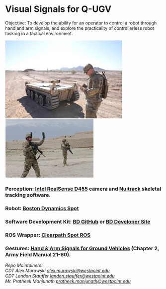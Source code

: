 # Visual Signals for Q-UGV
Objective: To develop the ability for an operator to control a robot through hand and arm signals, and explore the practicality of controllerless robot tasking in a tactical environment.

![Alt Text](media/RCV1.jpg)
![Alt Text](media/groundGuide.jpg)

### Perception: [Intel RealSense D455](https://www.intelrealsense.com/depth-camera-d455f/) camera and [Nuitrack](https://nuitrack.com/) skeletal tracking software.
### Robot: [Boston Dynamics Spot](https://bostondynamics.com/products/spot/)
### Software Development Kit: [BD GitHub](https://github.com/boston-dynamics/spot-sdk/blob/master/docs/python/quickstart.md) or [BD Developer Site](https://dev.bostondynamics.com/)
### ROS Wrapper: [Clearpath Spot ROS](https://heuristicus.github.io/spot_ros/html/index.html)

### Gestures: [Hand & Arm Signals for Ground Vehicles](https://armypubs.army.mil/epubs/DR_pubs/DR_a/pdf/web/ARN2747_TC%203-21x60%20FINAL%20WEB.pdf) (Chapter 2, Army Field Manual 21-60).

*Repo Maintainers:<br>
CDT Alex Murawski
alex.murawski@westpoint.edu<br>
CDT Landon Stauffer
landon.stauffer@westpoint.edu<br>
Mr. Pratheek Manjunath
pratheek.manjunath@westpoint.edu*
